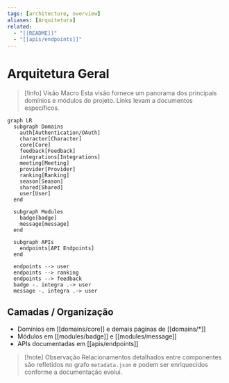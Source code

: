 ```yaml
---
tags: [architecture, overview]
aliases: [Arquitetura]
related:
  - "[[README]]"
  - "[[apis/endpoints]]"
---
```


# Arquitetura Geral

> [!info] Visão Macro
> Esta visão fornece um panorama dos principais domínios e módulos do projeto. Links levam a documentos específicos.

```mermaid
graph LR
  subgraph Domains
    auth[Authentication/OAuth]
    character[Character]
    core[Core]
    feedback[Feedback]
    integrations[Integrations]
    meeting[Meeting]
    provider[Provider]
    ranking[Ranking]
    season[Season]
    shared[Shared]
    user[User]
  end

  subgraph Modules
    badge[badge]
    message[message]
  end

  subgraph APIs
    endpoints[API Endpoints]
  end

  endpoints --> user
  endpoints --> ranking
  endpoints --> feedback
  badge -. integra .-> user
  message -. integra .-> user
```

## Camadas / Organização

- Domínios em [[domains/core]] e demais páginas de [[domains/*]]
- Módulos em [[modules/badge]] e [[modules/message]]
- APIs documentadas em [[apis/endpoints]]

> [!note] Observação
> Relacionamentos detalhados entre componentes são refletidos no grafo `metadata.json` e podem ser enriquecidos conforme a documentação evolui.
